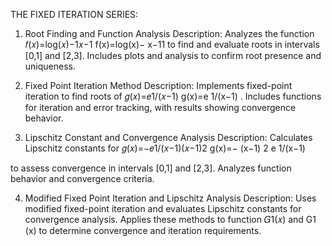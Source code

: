 THE FIXED ITERATION SERIES:
1. Root Finding and Function Analysis
Description:
Analyzes the function 
𝑓(𝑥)=log⁡(𝑥)−1𝑥−1
f(x)=log(x)− x−11
​to find and evaluate roots in intervals [0,1] and [2,3]. Includes plots and analysis to confirm root presence and uniqueness.

3. Fixed Point Iteration Method
Description:
Implements fixed-point iteration to find roots of 
𝑔(𝑥)=𝑒1/(𝑥−1)
g(x)=e 1/(x−1)
 . Includes functions for iteration and error tracking, with results showing convergence behavior.

4. Lipschitz Constant and Convergence Analysis
Description:
Calculates Lipschitz constants for 
𝑔(𝑥)=−𝑒1/(𝑥−1)(𝑥−1)2
g(x)=− (x−1) 2 e 1/(x−1)
 
​to assess convergence in intervals [0,1] and [2,3]. Analyzes function behavior and convergence criteria.

4. Modified Fixed Point Iteration and Lipschitz Analysis
Description:
Uses modified fixed-point iteration and evaluates Lipschitz constants for convergence analysis. Applies these methods to function 
𝐺1(𝑥) and G1 (x) to determine convergence and iteration requirements.

